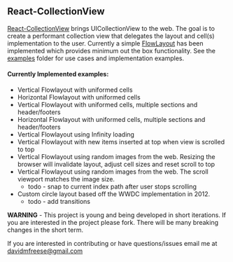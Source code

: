 ## React-CollectionView
[React-CollectionView](https://github.com/davidmfreese/React-CollectionView) brings UICollectionView to the web.  The goal is to create a performant collection view that delegates the layout and cell(s) implementation to the user. Currently a simple [FlowLayout](https://github.com/davidmfreese/React-CollectionView/tree/master/src/react/Layout/FlowLayout) has been implemented which provides minimum out the box functionality. See the [examples](https://github.com/davidmfreese/React-CollectionView/tree/master/examples) folder for use cases and implementation examples.
#### Currently Implemented examples:
* Vertical Flowlayout with uniformed cells
* Horizontal Flowlayout with uniformed cells
* Vertical Flowlayout with uniformed cells, multiple sections and header/footers
* Horizontal Flowlayout with uniformed cells, multiple sections and header/footers
* Vertical Flowlayout using Infinity loading
* Vertical Flowlayout with new items inserted at top when view is scrolled to top
* Vertical Flowlayout using random images from the web.  Resizing the browser will invalidate layout, adjust cell sizes and reset scroll to top
* Vertical Flowlayout using random images from the web.  The scroll viewport matches the image size.  
  * todo - snap to current index path after user stops scrolling
* Custom circle layout based off the WWDC implementation in 2012.  
  * todo - add transitions 

**WARNING** - This project is young and being developed in short iterations.  If you are interested in the project please fork.  There will be many breaking changes in the short term.  

If you are interested in contributing or have questions/issues email me at <davidmfreese@gmail.com>
